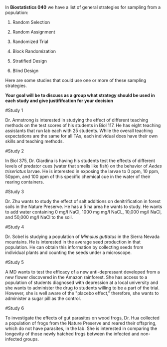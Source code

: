 In **Biostatistics 040** we have a list of general strategies for sampling from a population:

1. Random Selection

2. Random Assignment

3. Randomized Trial

4. Block Randomization

5. Stratified Design

6. Blind Design

Here are some studies that could use one or more of these sampling strategies.
    

**Your goal will be to  discuss as a group what strategy should be used in each study and give justififcation for your decision**

#Study 1

Dr. Armstrong is interested in studying the effect of different teaching methods on the test scores of his students in Biol 117. He has eight teaching assistants that run lab each with 25 students. While the overall teaching expectations are the same for all TAs, each individual does have their own skills and teaching methods. 

#Study 2

In Biol 375, Dr. Giardina is having his students test the effects of different levels of predator cues (water that smells like fish) on the behavior of *Aedes triseriatus* larvae. He is interested in exposing the larvae to 0 ppm, 10 ppm, 50ppm, and 100 ppm of this specific chemical cue in the water of their rearing containers.

#Study 3

Dr. Zhu wants to study the effect of salt additions on denitrification in forest soils in the Nature Preserve. He has a 5 ha area he wants to study. He wants to add water containing 0 mg/l NaCl, 1000 mg mg/l NaCL, 10,000 mg/l NaCl, and 50,000 mg/l NaCl to the soil.

#Study 4

Dr. Sobel is studying a population of *Mimulus guttatus* in the Sierra Nevada mountains. He is interested in the average seed production in that population. He can obtain this information by collecting seeds from individual plants and counting the seeds under a microscope.

#Study 5

A MD wants to test the efficacy of a new anti-depressant developed from a new flower discovered in the Amazon rainforest. She has access to a population of students diagnosed with depression at a local university and she wants to administer the drug to students willing to be a part of the trial. However, she is well aware of the "placebo effect," therefore, she wants to administer a sugar pill as the control.

#Study 6

To investigate the effects of gut parasites on wood frogs, Dr. Hua collected a population of frogs from the Nature Preserve and reared their offspring, which do not have parasites, in the lab. She is interested in comparing the longevity of those newly hatched frogs between the infected and non-infected groups. 

